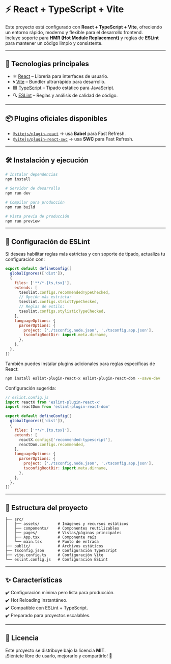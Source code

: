 # ⚡ React + TypeScript + Vite

Este proyecto está configurado con **React + TypeScript + Vite**, ofreciendo un entorno rápido, moderno y flexible para el desarrollo frontend.  
Incluye soporte para **HMR (Hot Module Replacement)** y reglas de **ESLint** para mantener un código limpio y consistente.  

---

## 🚀 Tecnologías principales

- ⚛️ [React](https://react.dev/) – Librería para interfaces de usuario.  
- 🌀 [Vite](https://vitejs.dev/) – Bundler ultrarrápido para desarrollo.  
- 🟦 [TypeScript](https://www.typescriptlang.org/) – Tipado estático para JavaScript.  
- 🔍 [ESLint](https://eslint.org/) – Reglas y análisis de calidad de código.  

---

## 📦 Plugins oficiales disponibles

- [`@vitejs/plugin-react`](https://github.com/vitejs/vite-plugin-react/blob/main/packages/plugin-react) → usa **Babel** para Fast Refresh.  
- [`@vitejs/plugin-react-swc`](https://github.com/vitejs/vite-plugin-react-swc) → usa **SWC** para Fast Refresh.  

---

## 🛠️ Instalación y ejecución

```bash
# Instalar dependencias
npm install

# Servidor de desarrollo
npm run dev

# Compilar para producción
npm run build

# Vista previa de producción
npm run preview
```

---

## 🔧 Configuración de ESLint

Si deseas habilitar reglas más estrictas y con soporte de tipado, actualiza tu configuración con:

```js
export default defineConfig([
  globalIgnores(['dist']),
  {
    files: ['**/*.{ts,tsx}'],
    extends: [
      tseslint.configs.recommendedTypeChecked,
      // Opción más estricta:
      tseslint.configs.strictTypeChecked,
      // Reglas de estilo:
      tseslint.configs.stylisticTypeChecked,
    ],
    languageOptions: {
      parserOptions: {
        project: ['./tsconfig.node.json', './tsconfig.app.json'],
        tsconfigRootDir: import.meta.dirname,
      },
    },
  },
])
```

También puedes instalar plugins adicionales para reglas específicas de React:  

```bash
npm install eslint-plugin-react-x eslint-plugin-react-dom --save-dev
```

Configuración sugerida:

```js
// eslint.config.js
import reactX from 'eslint-plugin-react-x'
import reactDom from 'eslint-plugin-react-dom'

export default defineConfig([
  globalIgnores(['dist']),
  {
    files: ['**/*.{ts,tsx}'],
    extends: [
      reactX.configs['recommended-typescript'],
      reactDom.configs.recommended,
    ],
    languageOptions: {
      parserOptions: {
        project: ['./tsconfig.node.json', './tsconfig.app.json'],
        tsconfigRootDir: import.meta.dirname,
      },
    },
  },
])
```

---

## 📂 Estructura del proyecto

```
├── src/
│   ├── assets/        # Imágenes y recursos estáticos
│   ├── components/    # Componentes reutilizables
│   ├── pages/         # Vistas/páginas principales
│   ├── App.tsx        # Componente raíz
│   └── main.tsx       # Punto de entrada
├── public/            # Archivos estáticos
├── tsconfig.json      # Configuración TypeScript
├── vite.config.ts     # Configuración Vite
└── eslint.config.js   # Configuración ESLint
```

---

## ✨ Características

✔️ Configuración mínima pero lista para producción.  
✔️ Hot Reloading instantáneo.  
✔️ Compatible con ESLint + TypeScript.  
✔️ Preparado para proyectos escalables.  

---

## 📜 Licencia

Este proyecto se distribuye bajo la licencia **MIT**.  
¡Siéntete libre de usarlo, mejorarlo y compartirlo! 🚀
